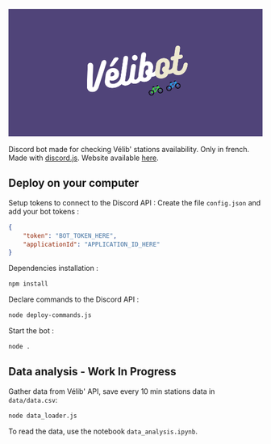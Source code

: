 ![Banner](img/velibot_banner.png)
 
Discord bot made for checking Vélib' stations availability. Only in french. Made with [discord.js](https://discord.js.org/#/). Website available [here](https://totocptbgn.github.io/Velibot/).

## Deploy on your computer

Setup tokens to connect to the Discord API : Create the file `config.json` and add your bot tokens :
```json
{
    "token": "BOT_TOKEN_HERE",
    "applicationId": "APPLICATION_ID_HERE"
}
```

Dependencies installation :

```bash
npm install 
```

Declare commands to the Discord API :
```bash
node deploy-commands.js
```

Start the bot :
```bash
node .
```

## Data analysis - Work In Progress

Gather data from Vélib' API, save every 10 min stations data in `data/data.csv`:

```bash
node data_loader.js
```

To read the data, use the notebook `data_analysis.ipynb`.
